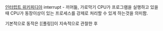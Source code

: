 [인터럽트 위키피디아](https://ko.wikipedia.org/wiki/%EC%9D%B8%ED%84%B0%EB%9F%BD%ED%8A%B8)
interrupt - 끼어듦, 가로막기
CPU가 프로그램을 실행하고 있을때 CPU가 동장이상이 있는 프로세스를 강제로 처리할 수 있게 하는것을 의미함.

기본적으로 동작은 [[폴링]]이 지속적으로 관찰한 후 